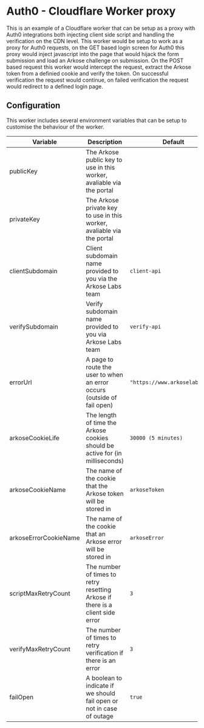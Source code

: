 # Auth0 - Cloudflare Worker proxy

This is an example of a Cloudflare worker that can be setup as a proxy with Auth0 integrations both injecting client side script and handling the verification on the CDN level. This worker would be setup to work as a proxy for Auth0 requests, on the GET based login screen for Auth0 this proxy would inject javascript into the page that would hijack the form submission and load an Arkose challenge on submission. On the POST based request this worker would intercept the request, extract the Arkose token from a definied cookie and verify the token. On successful verification the request would continue, on failed verification the request would redirect to a defined login page.

## Configuration
This worker includes several environment variables that can be setup to customise the behaviour of the worker.

| Variable              | Description                                                                          | Default                                |
| --------------------- | ------------------------------------------------------------------------------------ | -------------------------------------- |
| publicKey             | The Arkose public key to use in this worker, avaliable via the portal                |                                        |
| privateKey            | The Arkose private key to use in this worker, avaliable via the portal               |                                        |
| clientSubdomain       | Client subdomain name provided to you via the Arkose Labs team                       | `client-api`                           |
| verifySubdomain       | Verify subdomain name provided to you via Arkose Labs team                           | `verify-api`                           |
| errorUrl              | A page to route the user to when an error occurs (outside of fail open)              | `"https://www.arkoselabs.com"`         |
| arkoseCookieLife      | The length of time the Arkose cookies should be active for (in milliseconds)         | `30000 (5 minutes)`                    |
| arkoseCookieName      | The name of the cookie that the Arkose token will be stored in                       | `arkoseToken`                          |
| arkoseErrorCookieName | The name of the cookie that an Arkose error will be stored in                        | `arkoseError`                          |
| scriptMaxRetryCount   | The number of times to retry resetting Arkose if there is a client side error        | `3`                                    |
| verifyMaxRetryCount   | The number of times to retry verification if there is an error                       | `3`                                    |
| failOpen              | A boolean to indicate if we should fail open or not in case of outage                | `true`                                 |
